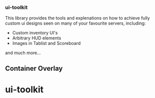 ### ui-toolkit
This library provides the tools and explenations on how to achieve fully custom ui designs
seen on many of your favourite servers, including: 
* Custom inventory UI's
* Arbitrary HUD elements
* Images in Tablist and Scoreboard

and much more...

## Container Overlay
# ui-toolkit
